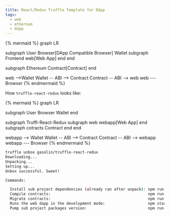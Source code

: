 ```yaml
---
title: React/Redux Truffle Template for DApp
tags:
  - web
  - ethereum
  - dapp
---
```



{% mermaid %}
graph LR

subgraph User
Browser[DApp Compatible Browser]
Wallet
subgraph Frontend
web[Web App]
end
end

subgraph Ethereum
Contract[Contract]
end

web -->Wallet
Wallet -- ABI --> Contract
Contract -- ABI --> web
web --- Browser
{% endmermaid %}


How `truffle-react-redux` looks like:

{% mermaid %}
graph LR

subgraph User
Browser
Wallet
end

subgraph Truffl-React-Redux
subgraph web
webapp[Web App]
end
subgraph cotracts
Contract
end
end

webapp --> Wallet
Wallet -- ABI --> Contract
Contract -- ABI --> webapp
webapp --- Browser
{% endmermaid %}


```sh
truffle unbox gasolin/truffle-react-redux
Downloading...
Unpacking...
Setting up...
Unbox successful. Sweet!

Commands:

  Install sub project dependencies (already ran after unpack): npm run bootstrap
  Compile contracts:                                           npm run compile
  Migrate contracts:                                           npm run migrate
  Runs the web dapp in the development mode:                   npm start
  Pump sub project packages version:                           npm run publish
  ```
